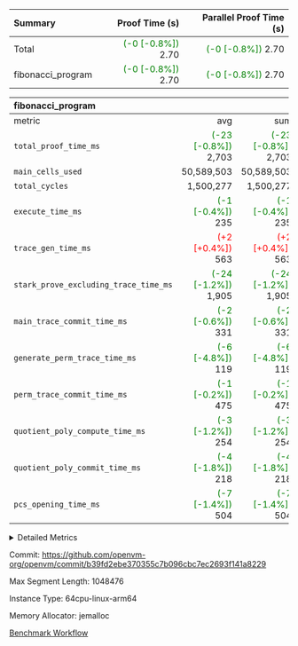 | Summary | Proof Time (s) | Parallel Proof Time (s) |
|:---|---:|---:|
| Total | <span style='color: green'>(-0 [-0.8%])</span> 2.70 | <span style='color: green'>(-0 [-0.8%])</span> 2.70 |
| fibonacci_program | <span style='color: green'>(-0 [-0.8%])</span> 2.70 | <span style='color: green'>(-0 [-0.8%])</span> 2.70 |


| fibonacci_program |||||
|:---|---:|---:|---:|---:|
|metric|avg|sum|max|min|
| `total_proof_time_ms ` | <span style='color: green'>(-23 [-0.8%])</span> 2,703 | <span style='color: green'>(-23 [-0.8%])</span> 2,703 | <span style='color: green'>(-23 [-0.8%])</span> 2,703 | <span style='color: green'>(-23 [-0.8%])</span> 2,703 |
| `main_cells_used     ` |  50,589,503 |  50,589,503 |  50,589,503 |  50,589,503 |
| `total_cycles        ` |  1,500,277 |  1,500,277 |  1,500,277 |  1,500,277 |
| `execute_time_ms     ` | <span style='color: green'>(-1 [-0.4%])</span> 235 | <span style='color: green'>(-1 [-0.4%])</span> 235 | <span style='color: green'>(-1 [-0.4%])</span> 235 | <span style='color: green'>(-1 [-0.4%])</span> 235 |
| `trace_gen_time_ms   ` | <span style='color: red'>(+2 [+0.4%])</span> 563 | <span style='color: red'>(+2 [+0.4%])</span> 563 | <span style='color: red'>(+2 [+0.4%])</span> 563 | <span style='color: red'>(+2 [+0.4%])</span> 563 |
| `stark_prove_excluding_trace_time_ms` | <span style='color: green'>(-24 [-1.2%])</span> 1,905 | <span style='color: green'>(-24 [-1.2%])</span> 1,905 | <span style='color: green'>(-24 [-1.2%])</span> 1,905 | <span style='color: green'>(-24 [-1.2%])</span> 1,905 |
| `main_trace_commit_time_ms` | <span style='color: green'>(-2 [-0.6%])</span> 331 | <span style='color: green'>(-2 [-0.6%])</span> 331 | <span style='color: green'>(-2 [-0.6%])</span> 331 | <span style='color: green'>(-2 [-0.6%])</span> 331 |
| `generate_perm_trace_time_ms` | <span style='color: green'>(-6 [-4.8%])</span> 119 | <span style='color: green'>(-6 [-4.8%])</span> 119 | <span style='color: green'>(-6 [-4.8%])</span> 119 | <span style='color: green'>(-6 [-4.8%])</span> 119 |
| `perm_trace_commit_time_ms` | <span style='color: green'>(-1 [-0.2%])</span> 475 | <span style='color: green'>(-1 [-0.2%])</span> 475 | <span style='color: green'>(-1 [-0.2%])</span> 475 | <span style='color: green'>(-1 [-0.2%])</span> 475 |
| `quotient_poly_compute_time_ms` | <span style='color: green'>(-3 [-1.2%])</span> 254 | <span style='color: green'>(-3 [-1.2%])</span> 254 | <span style='color: green'>(-3 [-1.2%])</span> 254 | <span style='color: green'>(-3 [-1.2%])</span> 254 |
| `quotient_poly_commit_time_ms` | <span style='color: green'>(-4 [-1.8%])</span> 218 | <span style='color: green'>(-4 [-1.8%])</span> 218 | <span style='color: green'>(-4 [-1.8%])</span> 218 | <span style='color: green'>(-4 [-1.8%])</span> 218 |
| `pcs_opening_time_ms ` | <span style='color: green'>(-7 [-1.4%])</span> 504 | <span style='color: green'>(-7 [-1.4%])</span> 504 | <span style='color: green'>(-7 [-1.4%])</span> 504 | <span style='color: green'>(-7 [-1.4%])</span> 504 |



<details>
<summary>Detailed Metrics</summary>

| group | num_segments | keygen_time_ms | commit_exe_time_ms |
| --- | --- | --- | --- |
| fibonacci_program | 1 | 252 | 4 | 

| group | air_name | quotient_deg | interactions | constraints |
| --- | --- | --- | --- | --- |
| fibonacci_program | AccessAdapterAir<16> | 2 | 5 | 12 | 
| fibonacci_program | AccessAdapterAir<2> | 2 | 5 | 12 | 
| fibonacci_program | AccessAdapterAir<32> | 2 | 5 | 12 | 
| fibonacci_program | AccessAdapterAir<4> | 2 | 5 | 12 | 
| fibonacci_program | AccessAdapterAir<8> | 2 | 5 | 12 | 
| fibonacci_program | BitwiseOperationLookupAir<8> | 2 | 2 | 4 | 
| fibonacci_program | MemoryMerkleAir<8> | 2 | 4 | 39 | 
| fibonacci_program | PersistentBoundaryAir<8> | 2 | 3 | 7 | 
| fibonacci_program | PhantomAir | 2 | 3 | 5 | 
| fibonacci_program | Poseidon2PeripheryAir<BabyBearParameters>, 1> | 2 | 1 | 286 | 
| fibonacci_program | ProgramAir | 1 | 1 | 4 | 
| fibonacci_program | RangeTupleCheckerAir<2> | 1 | 1 | 4 | 
| fibonacci_program | Rv32HintStoreAir | 2 | 18 | 28 | 
| fibonacci_program | VariableRangeCheckerAir | 1 | 1 | 4 | 
| fibonacci_program | VmAirWrapper<Rv32BaseAluAdapterAir, BaseAluCoreAir<4, 8> | 2 | 20 | 37 | 
| fibonacci_program | VmAirWrapper<Rv32BaseAluAdapterAir, LessThanCoreAir<4, 8> | 2 | 18 | 40 | 
| fibonacci_program | VmAirWrapper<Rv32BaseAluAdapterAir, ShiftCoreAir<4, 8> | 2 | 24 | 91 | 
| fibonacci_program | VmAirWrapper<Rv32BranchAdapterAir, BranchEqualCoreAir<4> | 2 | 11 | 20 | 
| fibonacci_program | VmAirWrapper<Rv32BranchAdapterAir, BranchLessThanCoreAir<4, 8> | 2 | 13 | 35 | 
| fibonacci_program | VmAirWrapper<Rv32CondRdWriteAdapterAir, Rv32JalLuiCoreAir> | 2 | 10 | 18 | 
| fibonacci_program | VmAirWrapper<Rv32JalrAdapterAir, Rv32JalrCoreAir> | 2 | 16 | 20 | 
| fibonacci_program | VmAirWrapper<Rv32LoadStoreAdapterAir, LoadSignExtendCoreAir<4, 8> | 2 | 18 | 33 | 
| fibonacci_program | VmAirWrapper<Rv32LoadStoreAdapterAir, LoadStoreCoreAir<4> | 2 | 17 | 40 | 
| fibonacci_program | VmAirWrapper<Rv32MultAdapterAir, DivRemCoreAir<4, 8> | 2 | 25 | 84 | 
| fibonacci_program | VmAirWrapper<Rv32MultAdapterAir, MulHCoreAir<4, 8> | 2 | 24 | 31 | 
| fibonacci_program | VmAirWrapper<Rv32MultAdapterAir, MultiplicationCoreAir<4, 8> | 2 | 19 | 19 | 
| fibonacci_program | VmAirWrapper<Rv32RdWriteAdapterAir, Rv32AuipcCoreAir> | 2 | 12 | 14 | 
| fibonacci_program | VmConnectorAir | 2 | 5 | 11 | 

| group | air_name | segment | rows | prep_cols | perm_cols | main_cols | cells |
| --- | --- | --- | --- | --- | --- | --- | --- |
| fibonacci_program | AccessAdapterAir<8> | 0 | 128 |  | 16 | 17 | 4,224 | 
| fibonacci_program | BitwiseOperationLookupAir<8> | 0 | 65,536 | 3 | 8 | 2 | 655,360 | 
| fibonacci_program | MemoryMerkleAir<8> | 0 | 512 |  | 16 | 32 | 24,576 | 
| fibonacci_program | PersistentBoundaryAir<8> | 0 | 128 |  | 12 | 20 | 4,096 | 
| fibonacci_program | PhantomAir | 0 | 1 |  | 12 | 6 | 18 | 
| fibonacci_program | Poseidon2PeripheryAir<BabyBearParameters>, 1> | 0 | 256 |  | 8 | 300 | 78,848 | 
| fibonacci_program | ProgramAir | 0 | 8,192 |  | 8 | 10 | 147,456 | 
| fibonacci_program | RangeTupleCheckerAir<2> | 0 | 524,288 | 2 | 8 | 1 | 4,718,592 | 
| fibonacci_program | Rv32HintStoreAir | 0 | 4 |  | 44 | 32 | 304 | 
| fibonacci_program | VariableRangeCheckerAir | 0 | 262,144 | 2 | 8 | 1 | 2,359,296 | 
| fibonacci_program | VmAirWrapper<Rv32BaseAluAdapterAir, BaseAluCoreAir<4, 8> | 0 | 1,048,576 |  | 52 | 36 | 92,274,688 | 
| fibonacci_program | VmAirWrapper<Rv32BaseAluAdapterAir, LessThanCoreAir<4, 8> | 0 | 524,288 |  | 40 | 37 | 40,370,176 | 
| fibonacci_program | VmAirWrapper<Rv32BranchAdapterAir, BranchEqualCoreAir<4> | 0 | 262,144 |  | 28 | 26 | 14,155,776 | 
| fibonacci_program | VmAirWrapper<Rv32BranchAdapterAir, BranchLessThanCoreAir<4, 8> | 0 | 8 |  | 32 | 32 | 512 | 
| fibonacci_program | VmAirWrapper<Rv32CondRdWriteAdapterAir, Rv32JalLuiCoreAir> | 0 | 131,072 |  | 28 | 18 | 6,029,312 | 
| fibonacci_program | VmAirWrapper<Rv32JalrAdapterAir, Rv32JalrCoreAir> | 0 | 32 |  | 36 | 28 | 2,048 | 
| fibonacci_program | VmAirWrapper<Rv32LoadStoreAdapterAir, LoadStoreCoreAir<4> | 0 | 128 |  | 52 | 41 | 11,904 | 
| fibonacci_program | VmAirWrapper<Rv32RdWriteAdapterAir, Rv32AuipcCoreAir> | 0 | 16 |  | 28 | 20 | 768 | 
| fibonacci_program | VmConnectorAir | 0 | 2 | 1 | 16 | 5 | 42 | 

| group | segment | trace_gen_time_ms | total_proof_time_ms | total_cycles | total_cells | stark_prove_excluding_trace_time_ms | quotient_poly_compute_time_ms | quotient_poly_commit_time_ms | perm_trace_commit_time_ms | pcs_opening_time_ms | main_trace_commit_time_ms | main_cells_used | generate_perm_trace_time_ms | execute_time_ms |
| --- | --- | --- | --- | --- | --- | --- | --- | --- | --- | --- | --- | --- | --- | --- |
| fibonacci_program | 0 | 563 | 2,703 | 1,500,277 | 160,837,996 | 1,905 | 254 | 218 | 475 | 504 | 331 | 50,589,503 | 119 | 235 | 

| group | segment | trace_height_constraint | weighted_sum | threshold |
| --- | --- | --- | --- | --- |
| fibonacci_program | 0 | 0 | 3,932,542 | 2,013,265,921 | 
| fibonacci_program | 0 | 1 | 10,749,400 | 2,013,265,921 | 
| fibonacci_program | 0 | 2 | 1,966,271 | 2,013,265,921 | 
| fibonacci_program | 0 | 3 | 10,749,532 | 2,013,265,921 | 
| fibonacci_program | 0 | 4 | 1,664 | 2,013,265,921 | 
| fibonacci_program | 0 | 5 | 640 | 2,013,265,921 | 
| fibonacci_program | 0 | 6 | 7,209,100 | 2,013,265,921 | 
| fibonacci_program | 0 | 7 |  | 2,013,265,921 | 
| fibonacci_program | 0 | 8 | 35,535,101 | 2,013,265,921 | 

</details>


Commit: https://github.com/openvm-org/openvm/commit/b39fd2ebe370355c7b096cbc7ec2693f141a8229

Max Segment Length: 1048476

Instance Type: 64cpu-linux-arm64

Memory Allocator: jemalloc

[Benchmark Workflow](https://github.com/openvm-org/openvm/actions/runs/14722341482)

